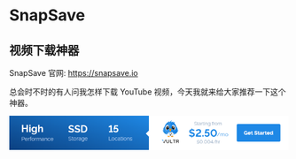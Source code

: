 # SnapSave

## 视频下载神器

<!-- <iframe width="100%" height="415" src="https://www.youtube.com/embed/Tsb9N7xI8v0" frameborder="0" allow="accelerometer; autoplay; encrypted-media; gyroscope; picture-in-picture" allowfullscreen></iframe> -->
<!-- <iframe width="100%" height="415" src="//player.bilibili.com/player.html?aid=53166899&cid=93020932&page=1" scrolling="no" border="0" frameborder="no" framespacing="0" allowfullscreen="true"> </iframe> -->

<!-- Videoder 官网: [https://www.videoder.com](https://www.videoder.com) -->

SnapSave 官网: https://snapsave.io

总会时不时的有人问我怎样下载 YouTube 视频，今天我就来给大家推荐一下这个神器。

<a href="https://www.vultr.com/?ref=9634529-9J">![](../images/banner_1.png)</a>

